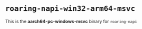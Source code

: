# `roaring-napi-win32-arm64-msvc`

This is the **aarch64-pc-windows-msvc** binary for `roaring-napi`
